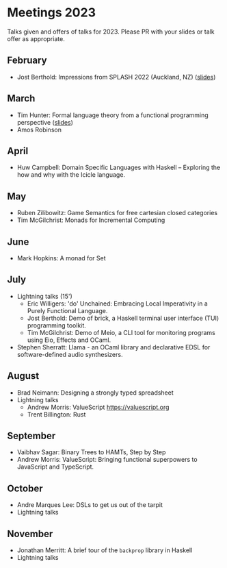 # Meetings 2023

Talks given and offers of talks for 2023. Please PR with your slides or talk offer as appropriate.

## February
 - Jost Berthold: Impressions from SPLASH 2022 (Auckland, NZ) ([slides](https://docs.google.com/presentation/d/1KaNeRKnB6SEYm8UD49m1S0pVoSdGfBmEGSiLcOjIpQU/edit?usp=sharing))

## March
 - Tim Hunter: Formal language theory from a functional programming perspective ([slides](./2023-03-22-Hunter-Formal-Language-Theory-FP-Perspective.pdf))
 - Amos Robinson

## April
 - Huw Campbell: Domain Specific Languages with Haskell – Exploring the how and why with the Icicle language.

## May
 - Ruben Zilibowitz: Game Semantics for free cartesian closed categories
 - Tim McGilchrist: Monads for Incremental Computing

## June
 - Mark Hopkins: A monad for Set

## July
 - Lightning talks (15')
   - Eric Willigers: 'do' Unchained: Embracing Local Imperativity in a Purely Functional Language.
   - Jost Berthold: Demo of brick, a Haskell terminal user interface (TUI) programming toolkit.
   - Tim McGilchrist: Demo of Meio, a CLI tool for monitoring programs using Eio, Effects and OCaml.
 - Stephen Sherratt: Llama - an OCaml library and declarative EDSL for software-defined audio synthesizers.

## August
 - Brad Neimann: Designing a strongly typed spreadsheet
 - Lightning talks
   - Andrew Morris: ValueScript https://valuescript.org
   - Trent Billington: Rust

## September
 - Vaibhav Sagar: Binary Trees to HAMTs, Step by Step
 - Andrew Morris: ValueScript: Bringing functional superpowers to JavaScript and TypeScript.

## October
 - Andre Marques Lee: DSLs to get us out of the tarpit
 - Lightning talks

## November
 - Jonathan Merritt: A brief tour of the `backprop` library in Haskell
 - Lightning talks
